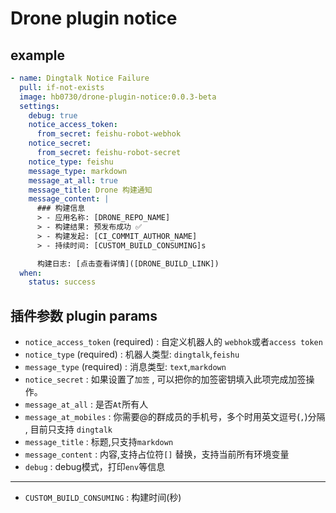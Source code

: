 # Drone plugin notice

## example

```yaml
- name: Dingtalk Notice Failure
  pull: if-not-exists
  image: hb0730/drone-plugin-notice:0.0.3-beta
  settings:
    debug: true
    notice_access_token:
      from_secret: feishu-robot-webhok
    notice_secret:
      from_secret: feishu-robot-secret
    notice_type: feishu
    message_type: markdown
    message_at_all: true
    message_title: Drone 构建通知
    message_content: |
      ### 构建信息
      > - 应用名称: [DRONE_REPO_NAME]
      > - 构建结果: 预发布成功 ✅
      > - 构建发起: [CI_COMMIT_AUTHOR_NAME]
      > - 持续时间: [CUSTOM_BUILD_CONSUMING]s

      构建日志: [点击查看详情]([DRONE_BUILD_LINK])        
  when:
    status: success
```

## 插件参数 plugin params

* `notice_access_token` (required) : 自定义机器人的 `webhok`或者`access token`
* `notice_type` (required) : 机器人类型: `dingtalk`,`feishu`
* `message_type` (required) : 消息类型: `text`,`markdown`
* `notice_secret` : 如果设置了`加签` , 可以把你的加签密钥填入此项完成加签操作。
* `message_at_all` : 是否`At`所有人
* `message_at_mobiles` : 你需要@的群成员的手机号，多个时用英文逗号(`,`)分隔 , 目前只支持 `dingtalk`
* `message_title` : 标题,只支持`markdown`
* `message_content` : 内容,支持占位符`[]` 替换，支持当前所有环境变量
* `debug` : debug模式，打印`env`等信息

---

* `CUSTOM_BUILD_CONSUMING` : 构建时间(秒)